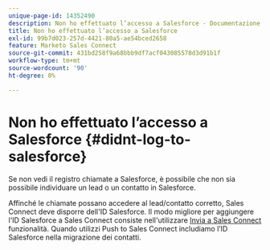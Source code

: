 ```yaml
---
unique-page-id: 14352490
description: Non ho effettuato l’accesso a Salesforce - Documentazione di Marketo - Documentazione del prodotto
title: Non ho effettuato l’accesso a Salesforce
exl-id: 99b7d023-257d-4421-80a5-ae54bced2658
feature: Marketo Sales Connect
source-git-commit: 431bd258f9a68bbb9df7acf043085578d3d91b1f
workflow-type: tm+mt
source-wordcount: '90'
ht-degree: 0%

---
```


# Non ho effettuato l’accesso a Salesforce {#didnt-log-to-salesforce}

Se non vedi il registro chiamate a Salesforce, è possibile che non sia possibile individuare un lead o un contatto in Salesforce.

Affinché le chiamate possano accedere al lead/contatto corretto, Sales Connect deve disporre dell&#39;ID Salesforce. Il modo migliore per aggiungere l&#39;ID Salesforce a Sales Connect consiste nell&#39;utilizzare [Invia a Sales Connect](/help/marketo/product-docs/marketo-sales-connect/crm/salesforce-customization/push-to-sales-connect.md) funzionalità. Quando utilizzi Push to Sales Connect includiamo l’ID Salesforce nella migrazione dei contatti.
